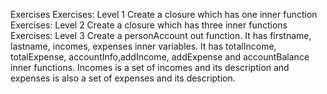 Exercises
Exercises: Level 1
Create a closure which has one inner function
Exercises: Level 2
Create a closure which has three inner functions
Exercises: Level 3
Create a personAccount out function. It has firstname, lastname, incomes, expenses inner variables. It has totalIncome, totalExpense, accountInfo,addIncome, addExpense and accountBalance inner functions. Incomes is a set of incomes and its description and expenses is also a set of expenses and its description.